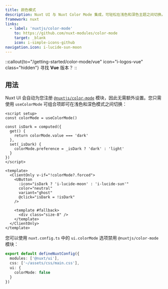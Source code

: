 ```yaml
---
title: 颜色模式
description: Nuxt UI 与 Nuxt Color Mode 集成，可轻松在浅色和深色主题之间切换。
framework: nuxt
links:
  - label: 'nuxtjs/color-mode'
    to: https://github.com/nuxt-modules/color-mode
    target: _blank
    icon: i-simple-icons-github
navigation.icon: i-lucide-sun-moon
---
```


::callout{to="/getting-started/color-mode/vue" icon="i-logos-vue" class="hidden"}
寻找 **Vue** 版本？
::

## 用法

Nuxt UI 会自动为您注册 [`@nuxtjs/color-mode`](https://github.com/nuxt-modules/color-mode) 模块，因此无需额外设置。您只需使用 `useColorMode` 可组合项即可在浅色和深色模式之间切换：

```vue [ColorModeButton.vue]
<script setup>
const colorMode = useColorMode()

const isDark = computed({
  get() {
    return colorMode.value === 'dark'
  },
  set(_isDark) {
    colorMode.preference = _isDark ? 'dark' : 'light'
  }
})
</script>

<template>
  <ClientOnly v-if="!colorMode?.forced">
    <UButton
      :icon="isDark ? 'i-lucide-moon' : 'i-lucide-sun'"
      color="neutral"
      variant="ghost"
      @click="isDark = !isDark"
    />

    <template #fallback>
      <div class="size-8" />
    </template>
  </ClientOnly>
</template>
```

您可以使用 `nuxt.config.ts` 中的 `ui.colorMode` 选项禁用 `@nuxtjs/color-mode` 模块：

```ts [nuxt.config.ts]
export default defineNuxtConfig({
  modules: ['@nuxt/ui'],
  css: ['~/assets/css/main.css'],
  ui: {
    colorMode: false
  }
})
```
